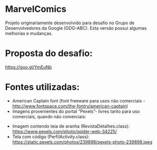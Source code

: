 # MarvelComics

Projeto originariamente desenvolvido para desafio no Grupo de Desenvolvedores da Google (GDG-ABC). Esta versão possui algumas melhorias e mudanças.

# Proposta do desafio: 

https://goo.gl/YmEuNb
 

# Fontes utilizadas:

- American Captain font (font freeware para usos não comerciais - http://www.fontspace.com/the-fontry/american-captain)
- Imagens provenientes do portal “Pexels”- livres tanto para uso comerciais, quando não comerciais:
 * Imagem contendo teia de aranha (RevistaDetalhes.class): https://www.pexels.com/photo/spider-web-34225/
 * Tela com código (PerfilActivity.class): https://static.pexels.com/photos/239898/pexels-photo-239898.jpeg

